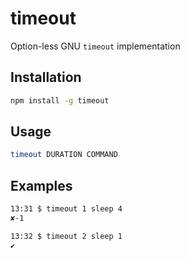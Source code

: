 # timeout

Option-less GNU `timeout` implementation

## Installation

```bash
npm install -g timeout
```

## Usage

```bash
timeout DURATION COMMAND
```


## Examples

```bash
13:31 $ timeout 1 sleep 4
✘-1 

13:32 $ timeout 2 sleep 1
✔
```
